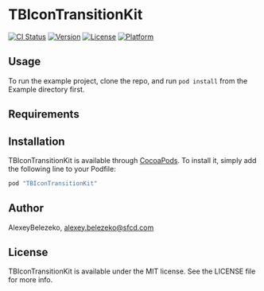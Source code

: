 # TBIconTransitionKit

[![CI Status](http://img.shields.io/travis/AlexeyBelezeko/TBIconTransitionKit.svg?style=flat)](https://travis-ci.org/AlexeyBelezeko/TBIconTransitionKit)
[![Version](https://img.shields.io/cocoapods/v/TBIconTransitionKit.svg?style=flat)](http://cocoapods.org/pods/TBIconTransitionKit)
[![License](https://img.shields.io/cocoapods/l/TBIconTransitionKit.svg?style=flat)](http://cocoapods.org/pods/TBIconTransitionKit)
[![Platform](https://img.shields.io/cocoapods/p/TBIconTransitionKit.svg?style=flat)](http://cocoapods.org/pods/TBIconTransitionKit)

## Usage

To run the example project, clone the repo, and run `pod install` from the Example directory first.

## Requirements

## Installation

TBIconTransitionKit is available through [CocoaPods](http://cocoapods.org). To install
it, simply add the following line to your Podfile:

```ruby
pod "TBIconTransitionKit"
```

## Author

AlexeyBelezeko, alexey.belezeko@sfcd.com

## License

TBIconTransitionKit is available under the MIT license. See the LICENSE file for more info.
